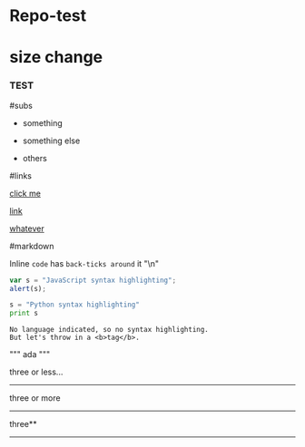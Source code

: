 # Repo-test

# size change


### TEST

#subs

* something
- something else
+ others


#links

[click me](https://www.google.com)

[link](http://www.reddit.com)

[whatever](https://stackoverflow.com)


#markdown

Inline `code` has `back-ticks around` it
"\n"
```javascript
var s = "JavaScript syntax highlighting";
alert(s);
```
 
```python
s = "Python syntax highlighting"
print s
```
 
```
No language indicated, so no syntax highlighting. 
But let's throw in a <b>tag</b>.
```


"""
ada
"""

three or less...

---

three or more
***

three**
___
